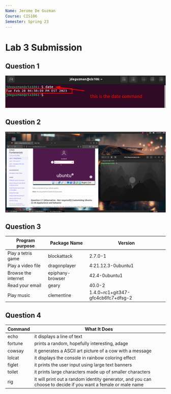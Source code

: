 ```yaml
---
Name: Jerome De Guzman
Course: CIS106
Semester: Spring 23
---
```


# Lab 3 Submission

## Question 1 
![q1.1](q1.1.png)

## Question 2
![q2.1](q2.1.png)

## Question 3

| Program purpose     | Package Name     | Version                            |
| ------------------- | ---------------- | ---------------------------------- |
| Play a tetris game  | blockattack      | 2.7.0-1                            |
| Play a video file   | dragonplayer     | 4:21.12.3-0ubuntu1                 |
| Browse the internet | epiphany-browser | 42.4-0ubuntu1                      |
| Read your email     | geary            | 40.0-2                             |
| Play music          | clementine       | 1.4.0~rc1+git347-gfc4cb6fc7+dfsg-2 |

## Question 4

| Command | What It Does                                                                                                  |
| ------- | ------------------------------------------------------------------------------------------------------------- |
| echo    | it displays a line of text                                                                                    |
| fortune | prints a random, hopefully interesting, adage                                                                 |
| cowsay  | it generates a ASCII art picture of a cow with a message                                                      |
| lolcat  | it displays the console in rainbow coloring effect                                                            |
| figlet  | it prints the user input using large text banners                                                             |
| toilet  | it prints large characters made up of smaller characters                                                      |
| rig     | it will print out a random identity generator, and you can choose to decide if you want a female or male name |


